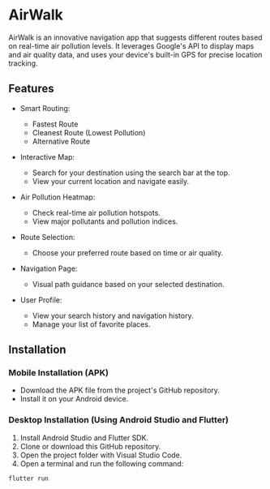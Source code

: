 # AirWalk

AirWalk is an innovative navigation app that suggests different routes based on real-time air pollution levels. It leverages Google's API to display maps and air quality data, and uses your device's built-in GPS for precise location tracking.

## Features

- Smart Routing:
  - Fastest Route
  - Cleanest Route (Lowest Pollution)
  - Alternative Route

- Interactive Map:
  - Search for your destination using the search bar at the top.
  - View your current location and navigate easily.

- Air Pollution Heatmap:
  - Check real-time air pollution hotspots.
  - View major pollutants and pollution indices.

- Route Selection:
  - Choose your preferred route based on time or air quality.

- Navigation Page:
  - Visual path guidance based on your selected destination.

- User Profile:
  - View your search history and navigation history.
  - Manage your list of favorite places.

## Installation

### Mobile Installation (APK)

- Download the APK file from the project's GitHub repository.
- Install it on your Android device.

### Desktop Installation (Using Android Studio and Flutter)

1. Install Android Studio and Flutter SDK.
2. Clone or download this GitHub repository.
3. Open the project folder with Visual Studio Code.
4. Open a terminal and run the following command:

```bash
flutter run
